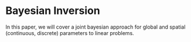 # Bayesian Inversion

In this paper, we will cover a joint bayesian approach for global and spatial (continuous, discrete) parameters to linear problems. 
